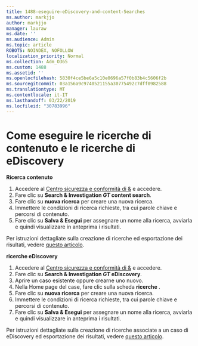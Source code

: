 ```yaml
---
title: 1488-eseguire-eDiscovery-and-content-Searches
ms.author: markjjo
author: markjjo
manager: lauraw
ms.date: ''
ms.audience: Admin
ms.topic: article
ROBOTS: NOINDEX, NOFOLLOW
localization_priority: Normal
ms.collection: Adm_O365
ms.custom: 1488
ms.assetid: ''
ms.openlocfilehash: 5830f4ce5be6a5c10e0696a57f0b83b4c5606f2b
ms.sourcegitcommit: 03a156a9c9740521155a30775492c7dff0982588
ms.translationtype: MT
ms.contentlocale: it-IT
ms.lasthandoff: 03/22/2019
ms.locfileid: "30783996"
---
```

# <a name="how-to-perform-content-searches-and-ediscovery-searches"></a>Come eseguire le ricerche di contenuto e le ricerche di eDiscovery

**Ricerca contenuto**

1. Accedere al [Centro sicurezza e conformità di &](https://protection.office.com) e accedere.
2. Fare clic su **Search & Investigation _GT_ content search**.
3. Fare clic su **nuova ricerca** per creare una nuova ricerca.
4. Immettere le condizioni di ricerca richieste, tra cui parole chiave e percorsi di contenuto.  
5. Fare clic su **Salva & Esegui** per assegnare un nome alla ricerca, avviarla e quindi visualizzare in anteprima i risultati. 
 
Per istruzioni dettagliate sulla creazione di ricerche ed esportazione dei risultati, vedere [questo articolo](https://docs.microsoft.com/office365/securitycompliance/content-search).

**ricerche eDiscovery**

1. Accedere al [Centro sicurezza e conformità di &](https://protection.office.com) e accedere.
2. Fare clic su **Search & Investigation _GT_ eDiscovery**.
3. Aprire un caso esistente oppure crearne uno nuovo.
4. Nella Home page del case, fare clic sulla scheda **ricerche** .  
5. Fare clic su **nuova ricerca** per creare una nuova ricerca.
6. Immettere le condizioni di ricerca richieste, tra cui parole chiave e percorsi di contenuto.  
7. Fare clic su **Salva & Esegui** per assegnare un nome alla ricerca, avviarla e quindi visualizzare in anteprima i risultati.

Per istruzioni dettagliate sulla creazione di ricerche associate a un caso di eDiscovery ed esportazione dei risultati, vedere [questo articolo](https://docs.microsoft.com/office365/securitycompliance/ediscovery-cases).